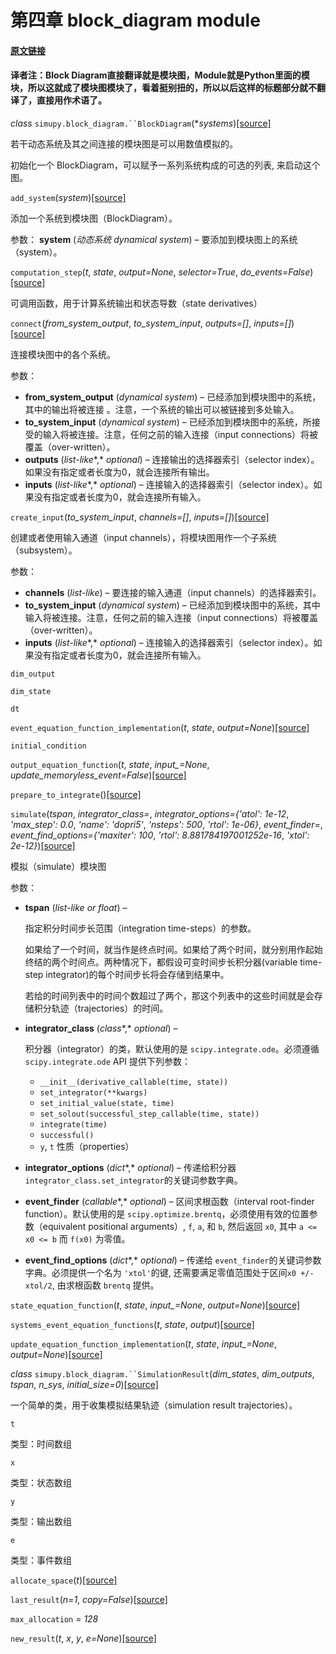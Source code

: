  # 第四章 block_diagram module


#### [原文链接](https://simupy.readthedocs.io/en/latest/api/block_diagram.html)

#### 译者注：Block Diagram直接翻译就是模块图，Module就是Python里面的模块，所以这就成了模块图模块了，看着挺别扭的，所以以后这样的标题部分就不翻译了，直接用作术语了。

*class* `simupy.block_diagram.``BlockDiagram`(**systems*)[[source]](https://simupy.readthedocs.io/en/latest/_modules/simupy/block_diagram.html#BlockDiagram)[](https://simupy.readthedocs.io/en/latest/api/block_diagram.html#simupy.block_diagram.BlockDiagram)



若干动态系统及其之间连接的模块图是可以用数值模拟的。

初始化一个 BlockDiagram，可以赋予一系列系统构成的可选的列表, 来启动这个图。



`add_system`(*system*)[[source]](https://simupy.readthedocs.io/en/latest/_modules/simupy/block_diagram.html#BlockDiagram.add_system)


添加一个系统到模块图（BlockDiagram）。

 
 参数：  **system** (*动态系统 dynamical system*) – 要添加到模块图上的系统（system）。


`computation_step`(*t*, *state*, *output=None*, *selector=True*, *do_events=False*)[[source]](https://simupy.readthedocs.io/en/latest/_modules/simupy/block_diagram.html#BlockDiagram.computation_step)


可调用函数，用于计算系统输出和状态导数（state derivatives）



`connect`(*from_system_output*, *to_system_input*, *outputs=[]*, *inputs=[]*)[[source]](https://simupy.readthedocs.io/en/latest/_modules/simupy/block_diagram.html#BlockDiagram.connect)


连接模块图中的各个系统。

 
 参数：   
* **from_system_output** (*dynamical system*) – 已经添加到模块图中的系统，其中的输出将被连接 。注意，一个系统的输出可以被链接到多处输入。
* **to_system_input** (*dynamical system*) – 已经添加到模块图中的系统，所接受的输入将被连接。注意，任何之前的输入连接（input connections）将被覆盖（over-written）。
* **outputs** (*list-like**,* *optional*) – 连接输出的选择器索引（selector index）。如果没有指定或者长度为0，就会连接所有输出。
* **inputs** (*list-like**,* *optional*) – 连接输入的选择器索引（selector index）。如果没有指定或者长度为0，就会连接所有输入。

 

`create_input`(*to_system_input*, *channels=[]*, *inputs=[]*)[[source]](https://simupy.readthedocs.io/en/latest/_modules/simupy/block_diagram.html#BlockDiagram.create_input)


创建或者使用输入通道（input channels），将模块图用作一个子系统（subsystem）。

 
 参数：   
* **channels** (*list-like*) – 要连接的输入通道（input channels）的选择器索引。
* **to_system_input** (*dynamical system*) – 已经添加到模块图中的系统，其中输入将被连接。注意，任何之前的输入连接（input connections）将被覆盖（over-written）。
* **inputs** (*list-like**,* *optional*) – 连接输入的选择器索引（selector index）。如果没有指定或者长度为0，就会连接所有输入。


 


`dim_output`[](https://simupy.readthedocs.io/en/latest/api/block_diagram.html#simupy.block_diagram.BlockDiagram.dim_output)





`dim_state`[](https://simupy.readthedocs.io/en/latest/api/block_diagram.html#simupy.block_diagram.BlockDiagram.dim_state)





`dt`[](https://simupy.readthedocs.io/en/latest/api/block_diagram.html#simupy.block_diagram.BlockDiagram.dt)





`event_equation_function_implementation`(*t*, *state*, *output=None*)[[source]](https://simupy.readthedocs.io/en/latest/_modules/simupy/block_diagram.html#BlockDiagram.event_equation_function_implementation)




`initial_condition`[](https://simupy.readthedocs.io/en/latest/api/block_diagram.html#simupy.block_diagram.BlockDiagram.initial_condition)





`output_equation_function`(*t*, *state*, *input_=None*, *update_memoryless_event=False*)[[source]](https://simupy.readthedocs.io/en/latest/_modules/simupy/block_diagram.html#BlockDiagram.output_equation_function)





`prepare_to_integrate`()[[source]](https://simupy.readthedocs.io/en/latest/_modules/simupy/block_diagram.html#BlockDiagram.prepare_to_integrate)





`simulate`(*tspan*, *integrator_class=*, *integrator_options={'atol': 1e-12*, *'max_step': 0.0*, *'name': 'dopri5'*, *'nsteps': 500*, *'rtol': 1e-06}*, *event_finder=*, *event_find_options={'maxiter': 100*, *'rtol': 8.881784197001252e-16*, *'xtol': 2e-12}*)[[source]](https://simupy.readthedocs.io/en/latest/_modules/simupy/block_diagram.html#BlockDiagram.simulate)



模拟（simulate）模块图

 
 参数：   
* **tspan** (*list-like* *or* *float*) –

    指定积分时间步长范围（integration time-steps）的参数。

    如果给了一个时间，就当作是终点时间。如果给了两个时间，就分别用作起始终结的两个时间点。两种情况下，都假设可变时间步长积分器(variable time-step integrator)的每个时间步长将会存储到结果中。

    若给的时间列表中的时间个数超过了两个，那这个列表中的这些时间就是会存储积分轨迹（trajectories）的时间。

* **integrator_class** (*class**,* *optional*) –

    积分器（integrator）的类，默认使用的是 `scipy.integrate.ode`。必须遵循`scipy.integrate.ode` API 提供下列参数：

     
     
     * `__init__(derivative_callable(time, state))`
     * `set_integrator(**kwargs)`
     * `set_initial_value(state, time)`
     * `set_solout(successful_step_callable(time, state))`
     * `integrate(time)`
     * `successful()`
     * `y`, `t` 性质（properties）
     
     

* **integrator_options** (*dict**,* *optional*) – 传递给积分器`integrator_class.set_integrator`的关键词参数字典。
* **event_finder** (*callable**,* *optional*) – 区间求根函数（interval root-finder function）。默认使用的是 `scipy.optimize.brentq`，必须使用有效的位置参数（equivalent positional arguments）, `f`, `a`, 和 `b`, 然后返回 `x0`, 其中 `a <= x0 <= b` 而 `f(x0)` 为零值。
* **event_find_options** (*dict**,* *optional*) – 传递给 `event_finder`的关键词参数字典。必须提供一个名为 `'xtol'`的键, 还需要满足零值范围处于区间`x0 +/- xtol/2`, 由求根函数 `brentq` 提供。

 







`state_equation_function`(*t*, *state*, *input_=None*, *output=None*)[[source]](https://simupy.readthedocs.io/en/latest/_modules/simupy/block_diagram.html#BlockDiagram.state_equation_function)[](https://simupy.readthedocs.io/en/latest/api/block_diagram.html#simupy.block_diagram.BlockDiagram.state_equation_function)





`systems_event_equation_functions`(*t*, *state*, *output*)[[source]](https://simupy.readthedocs.io/en/latest/_modules/simupy/block_diagram.html#BlockDiagram.systems_event_equation_functions)[](https://simupy.readthedocs.io/en/latest/api/block_diagram.html#simupy.block_diagram.BlockDiagram.systems_event_equation_functions)





`update_equation_function_implementation`(*t*, *state*, *input_=None*, *output=None*)[[source]](https://simupy.readthedocs.io/en/latest/_modules/simupy/block_diagram.html#BlockDiagram.update_equation_function_implementation)[](https://simupy.readthedocs.io/en/latest/api/block_diagram.html#simupy.block_diagram.BlockDiagram.update_equation_function_implementation)




*class* `simupy.block_diagram.``SimulationResult`(*dim_states*, *dim_outputs*, *tspan*, *n_sys*, *initial_size=0*)[[source]](https://simupy.readthedocs.io/en/latest/_modules/simupy/block_diagram.html#SimulationResult)[](https://simupy.readthedocs.io/en/latest/api/block_diagram.html#simupy.block_diagram.SimulationResult)


一个简单的类，用于收集模拟结果轨迹（simulation result trajectories）。


`t`[](https://simupy.readthedocs.io/en/latest/api/block_diagram.html#simupy.block_diagram.SimulationResult.t)



 
类型：时间数组



`x`[](https://simupy.readthedocs.io/en/latest/api/block_diagram.html#simupy.block_diagram.SimulationResult.x)



 
类型：状态数组


`y`[](https://simupy.readthedocs.io/en/latest/api/block_diagram.html#simupy.block_diagram.SimulationResult.y)



 
类型：输出数组



`e`[](https://simupy.readthedocs.io/en/latest/api/block_diagram.html#simupy.block_diagram.SimulationResult.e)


 
类型：事件数组



`allocate_space`(*t*)[[source]](https://simupy.readthedocs.io/en/latest/_modules/simupy/block_diagram.html#SimulationResult.allocate_space)



`last_result`(*n=1*, *copy=False*)[[source]](https://simupy.readthedocs.io/en/latest/_modules/simupy/block_diagram.html#SimulationResult.last_result)



`max_allocation` *= 128*[](https://simupy.readthedocs.io/en/latest/api/block_diagram.html#simupy.block_diagram.SimulationResult.max_allocation)


`new_result`(*t*, *x*, *y*, *e=None*)[[source]](https://simupy.readthedocs.io/en/latest/_modules/simupy/block_diagram.html#SimulationResult.new_result)









